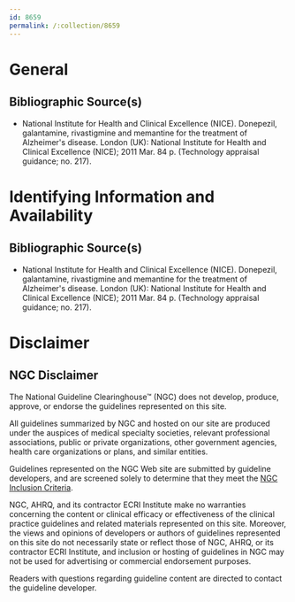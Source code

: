 ```yaml
---
id: 8659
permalink: /:collection/8659
---
```


# General

## Bibliographic Source(s)

- National Institute for Health and Clinical Excellence (NICE). Donepezil, galantamine, rivastigmine and memantine for the treatment of Alzheimer's disease. London (UK): National Institute for Health and Clinical Excellence (NICE); 2011 Mar. 84 p. (Technology appraisal guidance; no. 217).

# Identifying Information and Availability

## Bibliographic Source(s)

- National Institute for Health and Clinical Excellence (NICE). Donepezil, galantamine, rivastigmine and memantine for the treatment of Alzheimer's disease. London (UK): National Institute for Health and Clinical Excellence (NICE); 2011 Mar. 84 p. (Technology appraisal guidance; no. 217).

# Disclaimer

## NGC Disclaimer

The National Guideline Clearinghouse™ (NGC) does not develop, produce, approve, or endorse the guidelines represented on this site.

All guidelines summarized by NGC and hosted on our site are produced under the auspices of medical specialty societies, relevant professional associations, public or private organizations, other government agencies, health care organizations or plans, and similar entities.

Guidelines represented on the NGC Web site are submitted by guideline developers, and are screened solely to determine that they meet the [NGC Inclusion Criteria](/help-and-about/summaries/inclusion-criteria).

NGC, AHRQ, and its contractor ECRI Institute make no warranties concerning the content or clinical efficacy or effectiveness of the clinical practice guidelines and related materials represented on this site. Moreover, the views and opinions of developers or authors of guidelines represented on this site do not necessarily state or reflect those of NGC, AHRQ, or its contractor ECRI Institute, and inclusion or hosting of guidelines in NGC may not be used for advertising or commercial endorsement purposes.

Readers with questions regarding guideline content are directed to contact the guideline developer.

